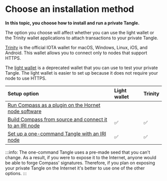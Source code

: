 # Choose an installation method

**In this topic, you choose how to install and run a private Tangle.**

The option you choose will affect whether you can use the light wallet or the Trinity wallet applications to attach transactions to your private Tangle.

[Trinity](root://wallets/0.1/trinity/introduction/overview.md) is the official IOTA  wallet for macOS, Windows, Linux, iOS, and Android. This wallet allows you to connect only to nodes that support HTTPS.

The [light wallet](https://github.com/iotaledger/wallet) is a deprecated wallet that you can use to test your private Tangle. The light wallet is easier to set up because it does not require your node to use HTTPS.

|**Setup option**|**Light wallet**|**Trinity**|
|:----|:----|:----|
|[Run Compass as a plugin on the Hornet node software](../tutorials/set-up-a-private-tangle-hornet.md)| | |
|[Build Compass from source and connect it to an IRI node](../tutorials/set-up-a-private-tangle.md)|:white_check_mark: | :white_check_mark:|
|[Set up a one-command Tangle with an IRI node](../tutorials/set-up-one-command.md)|:white_check_mark: | :white_check_mark:|


:::info:
The one-command Tangle uses a pre-made seed that you can't change. As a result, if you were to expose it to the Internet, anyone would be able to forge Compass' signatures. Therefore, if you plan on exposing your private Tangle on the Internet it's better to use one of the other options.
:::
